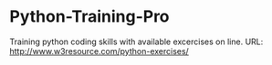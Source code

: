 # Python-Training-Pro
Training python coding skills with available excercises on line.
URL: http://www.w3resource.com/python-exercises/
